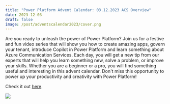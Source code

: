 ```yaml
---
title: "Power Platform Advent Calendar: 03.12.2023 ACS Overview"
date: 2023-12-03
draft: false
image: /post/adventscalendar2023/cover.png
---
```


Are you ready to unleash the power of Power Platform? Join us for a festive and fun video series that will show you how to create amazing apps, govern your tenant, introduce Copilot in Power Platform and learn something about Azure Communication Services. Each day, you will get a new tip from our experts that will help you learn something new, solve a problem, or improve your skills. Whether you are a beginner or a pro, you will find something useful and interesting in this advent calendar. Don't miss this opportunity to power up your productivity and creativity with Power Platform!

Check it out [here](https://youtu.be/J9aqtPiuFMs).

[![](video.png)](https://youtu.be/J9aqtPiuFMs)